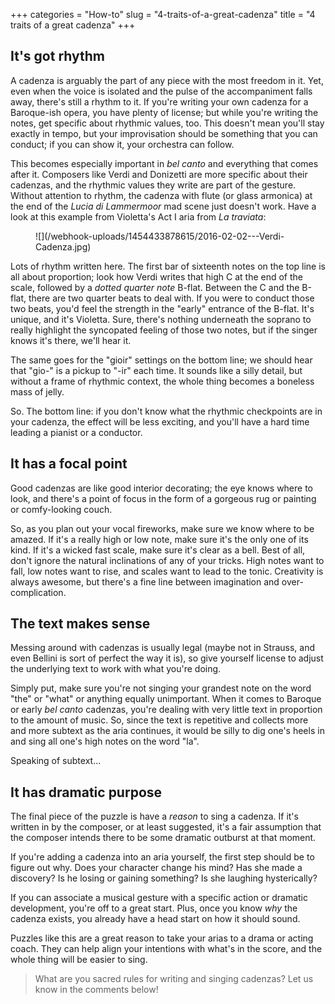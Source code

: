 +++
categories = "How-to"
slug = "4-traits-of-a-great-cadenza"
title = "4 traits of a great cadenza"
+++

## It's got rhythm

A cadenza is arguably the part of any piece with the most freedom in it. Yet, even when the voice is isolated and the pulse of the accompaniment falls away, there's still a rhythm to it. If you're writing your own cadenza for a Baroque-ish opera, you have plenty of license; but while you're writing the notes, get specific about rhythmic values, too. This doesn't mean you'll stay exactly in tempo, but your improvisation should be something that you can conduct; if you can show it, your orchestra can follow.

This becomes especially important in *bel canto* and everything that comes after it.  Composers like Verdi and Donizetti are more specific about their cadenzas, and the rhythmic values they write are part of the gesture. Without attention to rhythm, the cadenza with flute (or glass armonica) at the end of the *Lucia di Lammermoor* mad scene just doesn't work. Have a look at this example from Violetta's Act I aria from *La traviata*:

<figure data-type="image">
![](/webhook-uploads/1454433878615/2016-02-02---Verdi-Cadenza.jpg)
</figure>

Lots of rhythm written here. The first bar of sixteenth notes on the top line is all about proportion; look how Verdi writes that high C at the end of the scale, followed by a *dotted quarter note* B-flat. Between the C and the B-flat, there are two quarter beats to deal with. If you were to conduct those two beats, you'd feel the strength in the "early" entrance of the B-flat. It's unique, and it's Violetta. Sure, there's nothing underneath the soprano to really highlight the syncopated feeling of those two notes, but if the singer knows it's there, we'll hear it.

The same goes for the "gioir" settings on the bottom line; we should hear that "gio-" is a pickup to "-ir" each time. It sounds like a silly detail, but without a frame of rhythmic context, the whole thing becomes a boneless mass of jelly.

So. The bottom line: if you don't know what the rhythmic checkpoints are in your cadenza, the effect will be less exciting, and you'll have a hard time leading a pianist or a conductor.

## It has a focal point

Good cadenzas are like good interior decorating; the eye knows where to look, and there's a point of focus in the form of a gorgeous rug or painting or comfy-looking couch.

So, as you plan out your vocal fireworks, make sure we know where to be amazed. If it's a really high or low note, make sure it's the only one of its kind. If it's a wicked fast scale, make sure it's clear as a bell. Best of all, don't ignore the natural inclinations of any of your tricks. High notes want to fall, low notes want to rise, and scales want to lead to the tonic. Creativity is always awesome, but there's a fine line between imagination and over-complication.

## The text makes sense

Messing around with cadenzas is usually legal (maybe not in Strauss, and even Bellini is sort of perfect the way it is), so give yourself license to adjust the underlying text to work with what you're doing. 

Simply put, make sure you're not singing your grandest note on the word "the" or "what" or anything equally unimportant. When it comes to Baroque or early *bel canto* cadenzas, you're dealing with very little text in proportion to the amount of music. So, since the text is repetitive and collects more and more subtext as the aria continues, it would be silly to dig one's heels in and sing all one's high notes on the word "la". 

Speaking of subtext...

## It has dramatic purpose

The final piece of the puzzle is have a *reason* to sing a cadenza. If it's written in by the composer, or at least suggested, it's a fair assumption that the composer intends there to be some dramatic outburst at that moment. 

If you're adding a cadenza into an aria yourself, the first step should be to figure out why. Does your character change his mind? Has she made a discovery? Is he losing or gaining something? Is she laughing hysterically? 

If you can associate a musical gesture with a specific action or dramatic development, you're off to a great start. Plus, once you know *why* the cadenza exists, you already have a head start on how it should sound.

Puzzles like this are a great reason to take your arias to a drama or acting coach. They can help align your intentions with what's in the score, and the whole thing will be easier to sing.

>What are you sacred rules for writing and singing cadenzas? Let us know in the comments below!
